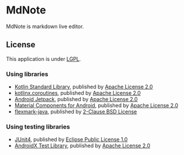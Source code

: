 # MdNote
MdNote is markdown live editor.

## License
This application is under [LGPL](LICENSE).

### Using libraries
- [Kotlin Standard Library](https://github.com/JetBrains/kotlin/tree/master/libraries/stdlib), published by [Apache License 2.0](https://github.com/JetBrains/kotlin/blob/master/license/LICENSE.txt)
- [kotlinx.coroutines](https://github.com/Kotlin/kotlinx.coroutines), published by [Apache License 2.0](https://github.com/Kotlin/kotlinx.coroutines/blob/master/LICENSE.txt)
- [Android Jetpack](https://github.com/aosp-mirror/platform_frameworks_support), published by [Apache License 2.0](https://github.com/aosp-mirror/platform_frameworks_support/blob/androidx-master-dev/LICENSE.txt)
- [Material Components for Android](https://github.com/material-components/material-components-android), published by [Apache License 2.0](https://github.com/material-components/material-components-android/blob/master/LICENSE)
- [flexmark-java](https://github.com/vsch/flexmark-java), published by [2-Clause BSD License](https://github.com/vsch/flexmark-java/blob/master/LICENSE.txt)

### Using testing libraries
- [JUnit4](https://github.com/junit-team/junit4), published by [Eclipse Public License 1.0](https://github.com/junit-team/junit4/blob/master/LICENSE-junit.txt)
- [AndroidX Test Library](https://github.com/android/android-test), published by [Apache License 2.0](https://github.com/android/android-test/blob/master/LICENSE)